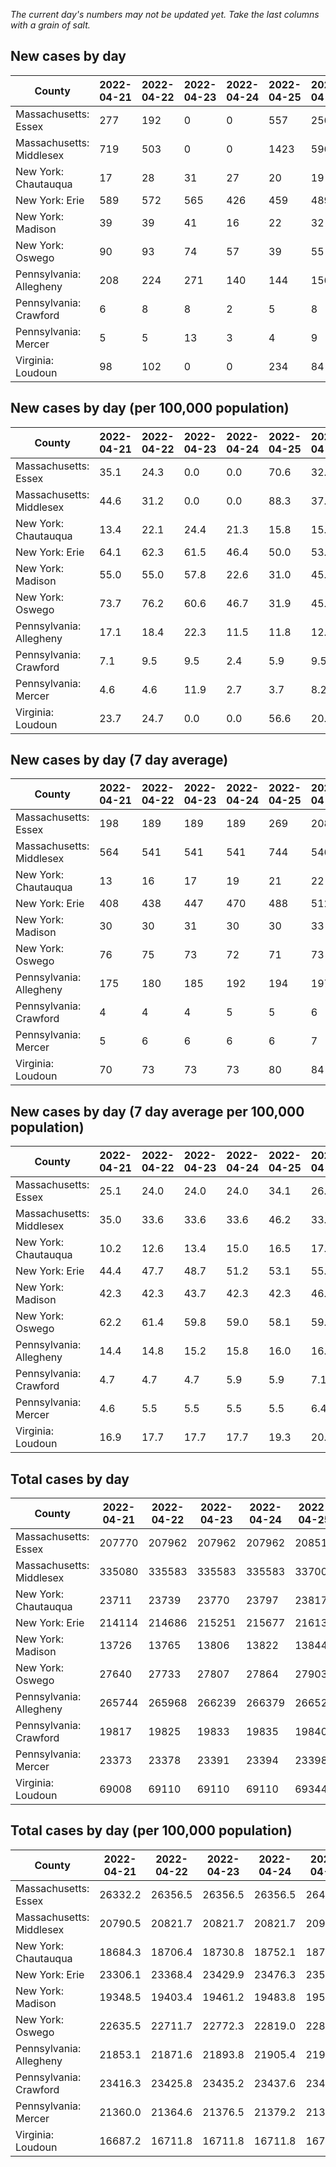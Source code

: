 _The current day's numbers may not be updated yet. Take the last columns with a grain of salt._
## New cases by day

| County | 2022-04-21 | 2022-04-22 | 2022-04-23 | 2022-04-24 | 2022-04-25 | 2022-04-26 | 2022-04-27 |
| --- | --- | --- | --- | --- | --- | --- | --- |
| Massachusetts: Essex | 277 | 192 | 0 | 0 | 557 | 256 |  |
| Massachusetts: Middlesex | 719 | 503 | 0 | 0 | 1423 | 596 |  |
| New York: Chautauqua | 17 | 28 | 31 | 27 | 20 | 19 |  |
| New York: Erie | 589 | 572 | 565 | 426 | 459 | 489 |  |
| New York: Madison | 39 | 39 | 41 | 16 | 22 | 32 |  |
| New York: Oswego | 90 | 93 | 74 | 57 | 39 | 55 |  |
| Pennsylvania: Allegheny | 208 | 224 | 271 | 140 | 144 | 156 |  |
| Pennsylvania: Crawford | 6 | 8 | 8 | 2 | 5 | 8 |  |
| Pennsylvania: Mercer | 5 | 5 | 13 | 3 | 4 | 9 |  |
| Virginia: Loudoun | 98 | 102 | 0 | 0 | 234 | 84 |  |

## New cases by day (per 100,000 population)

| County | 2022-04-21 | 2022-04-22 | 2022-04-23 | 2022-04-24 | 2022-04-25 | 2022-04-26 | 2022-04-27 |
| --- | --- | --- | --- | --- | --- | --- | --- |
| Massachusetts: Essex | 35.1 | 24.3 | 0.0 | 0.0 | 70.6 | 32.4 |  |
| Massachusetts: Middlesex | 44.6 | 31.2 | 0.0 | 0.0 | 88.3 | 37.0 |  |
| New York: Chautauqua | 13.4 | 22.1 | 24.4 | 21.3 | 15.8 | 15.0 |  |
| New York: Erie | 64.1 | 62.3 | 61.5 | 46.4 | 50.0 | 53.2 |  |
| New York: Madison | 55.0 | 55.0 | 57.8 | 22.6 | 31.0 | 45.1 |  |
| New York: Oswego | 73.7 | 76.2 | 60.6 | 46.7 | 31.9 | 45.0 |  |
| Pennsylvania: Allegheny | 17.1 | 18.4 | 22.3 | 11.5 | 11.8 | 12.8 |  |
| Pennsylvania: Crawford | 7.1 | 9.5 | 9.5 | 2.4 | 5.9 | 9.5 |  |
| Pennsylvania: Mercer | 4.6 | 4.6 | 11.9 | 2.7 | 3.7 | 8.2 |  |
| Virginia: Loudoun | 23.7 | 24.7 | 0.0 | 0.0 | 56.6 | 20.3 |  |

## New cases by day (7 day average)

| County | 2022-04-21 | 2022-04-22 | 2022-04-23 | 2022-04-24 | 2022-04-25 | 2022-04-26 | 2022-04-27 |
| --- | --- | --- | --- | --- | --- | --- | --- |
| Massachusetts: Essex | 198 | 189 | 189 | 189 | 269 | 208 |  |
| Massachusetts: Middlesex | 564 | 541 | 541 | 541 | 744 | 546 |  |
| New York: Chautauqua | 13 | 16 | 17 | 19 | 21 | 22 |  |
| New York: Erie | 408 | 438 | 447 | 470 | 488 | 512 |  |
| New York: Madison | 30 | 30 | 31 | 30 | 30 | 33 |  |
| New York: Oswego | 76 | 75 | 73 | 72 | 71 | 73 |  |
| Pennsylvania: Allegheny | 175 | 180 | 185 | 192 | 194 | 197 |  |
| Pennsylvania: Crawford | 4 | 4 | 4 | 5 | 5 | 6 |  |
| Pennsylvania: Mercer | 5 | 6 | 6 | 6 | 6 | 7 |  |
| Virginia: Loudoun | 70 | 73 | 73 | 73 | 80 | 84 |  |

## New cases by day (7 day average per 100,000 population)

| County | 2022-04-21 | 2022-04-22 | 2022-04-23 | 2022-04-24 | 2022-04-25 | 2022-04-26 | 2022-04-27 |
| --- | --- | --- | --- | --- | --- | --- | --- |
| Massachusetts: Essex | 25.1 | 24.0 | 24.0 | 24.0 | 34.1 | 26.4 |  |
| Massachusetts: Middlesex | 35.0 | 33.6 | 33.6 | 33.6 | 46.2 | 33.9 |  |
| New York: Chautauqua | 10.2 | 12.6 | 13.4 | 15.0 | 16.5 | 17.3 |  |
| New York: Erie | 44.4 | 47.7 | 48.7 | 51.2 | 53.1 | 55.7 |  |
| New York: Madison | 42.3 | 42.3 | 43.7 | 42.3 | 42.3 | 46.5 |  |
| New York: Oswego | 62.2 | 61.4 | 59.8 | 59.0 | 58.1 | 59.8 |  |
| Pennsylvania: Allegheny | 14.4 | 14.8 | 15.2 | 15.8 | 16.0 | 16.2 |  |
| Pennsylvania: Crawford | 4.7 | 4.7 | 4.7 | 5.9 | 5.9 | 7.1 |  |
| Pennsylvania: Mercer | 4.6 | 5.5 | 5.5 | 5.5 | 5.5 | 6.4 |  |
| Virginia: Loudoun | 16.9 | 17.7 | 17.7 | 17.7 | 19.3 | 20.3 |  |

## Total cases by day

| County | 2022-04-21 | 2022-04-22 | 2022-04-23 | 2022-04-24 | 2022-04-25 | 2022-04-26 | 2022-04-27 |
| --- | --- | --- | --- | --- | --- | --- | --- |
| Massachusetts: Essex | 207770 | 207962 | 207962 | 207962 | 208519 | 208775 |  |
| Massachusetts: Middlesex | 335080 | 335583 | 335583 | 335583 | 337006 | 337602 |  |
| New York: Chautauqua | 23711 | 23739 | 23770 | 23797 | 23817 | 23836 |  |
| New York: Erie | 214114 | 214686 | 215251 | 215677 | 216136 | 216625 |  |
| New York: Madison | 13726 | 13765 | 13806 | 13822 | 13844 | 13876 |  |
| New York: Oswego | 27640 | 27733 | 27807 | 27864 | 27903 | 27958 |  |
| Pennsylvania: Allegheny | 265744 | 265968 | 266239 | 266379 | 266523 | 266679 |  |
| Pennsylvania: Crawford | 19817 | 19825 | 19833 | 19835 | 19840 | 19848 |  |
| Pennsylvania: Mercer | 23373 | 23378 | 23391 | 23394 | 23398 | 23407 |  |
| Virginia: Loudoun | 69008 | 69110 | 69110 | 69110 | 69344 | 69428 |  |

## Total cases by day (per 100,000 population)

| County | 2022-04-21 | 2022-04-22 | 2022-04-23 | 2022-04-24 | 2022-04-25 | 2022-04-26 | 2022-04-27 |
| --- | --- | --- | --- | --- | --- | --- | --- |
| Massachusetts: Essex | 26332.2 | 26356.5 | 26356.5 | 26356.5 | 26427.1 | 26459.6 |  |
| Massachusetts: Middlesex | 20790.5 | 20821.7 | 20821.7 | 20821.7 | 20910.0 | 20947.0 |  |
| New York: Chautauqua | 18684.3 | 18706.4 | 18730.8 | 18752.1 | 18767.9 | 18782.8 |  |
| New York: Erie | 23306.1 | 23368.4 | 23429.9 | 23476.3 | 23526.2 | 23579.5 |  |
| New York: Madison | 19348.5 | 19403.4 | 19461.2 | 19483.8 | 19514.8 | 19559.9 |  |
| New York: Oswego | 22635.5 | 22711.7 | 22772.3 | 22819.0 | 22850.9 | 22895.9 |  |
| Pennsylvania: Allegheny | 21853.1 | 21871.6 | 21893.8 | 21905.4 | 21917.2 | 21930.0 |  |
| Pennsylvania: Crawford | 23416.3 | 23425.8 | 23435.2 | 23437.6 | 23443.5 | 23453.0 |  |
| Pennsylvania: Mercer | 21360.0 | 21364.6 | 21376.5 | 21379.2 | 21382.9 | 21391.1 |  |
| Virginia: Loudoun | 16687.2 | 16711.8 | 16711.8 | 16711.8 | 16768.4 | 16788.7 |  |
